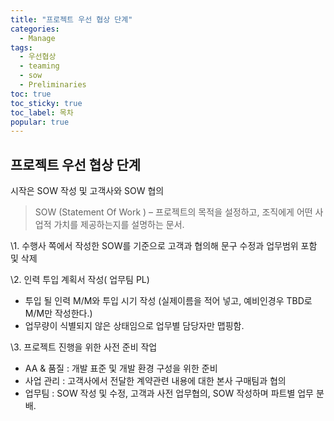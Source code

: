 ```yaml
---
title: "프로젝트 우선 협상 단계"
categories:
  - Manage
tags: 
  - 우선협상
  - teaming
  - sow
  - Preliminaries
toc: true
toc_sticky: true
toc_label: 목차
popular: true
---
```

## **프로젝트 우선 협상 단계**

시작은 SOW 작성 및 고객사와 SOW 협의

> SOW (Statement Of Work ) – 프로젝트의 목적을 설정하고, 조직에게 어떤 사업적 가치를 제공하는지를 설명하는 문서.

\1. 수행사 쪽에서 작성한 SOW를 기준으로 고객과 협의해 문구 수정과 업무범위 포함 및 삭제

\2. 인력 투입 계획서 작성( 업무팀 PL)
* 투입 될 인력 M/M와 투입 시기 작성 (실제이름을 적어 넣고, 예비인경우 TBD로 M/M만 작성한다.)
* 업무량이 식별되지 않은 상태임으로 업무별 담당자만 맵핑함.

\3. 프로젝트 진행을 위한 사전 준비 작업
* AA & 품질 : 개발 표준 및 개발 환경 구성을 위한 준비
* 사업 관리 : 고객사에서 전달한 계약관련 내용에 대한 본사 구매팀과 협의
* 업무팀 : SOW 작성 및 수정, 고객과 사전 업무협의, SOW 작성하며 파트별 업무 분배.